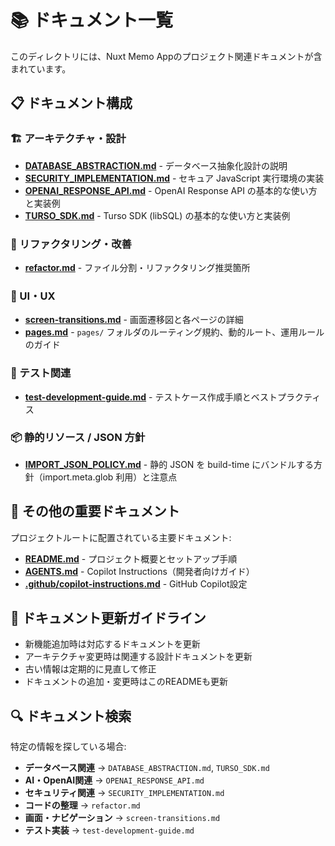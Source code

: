 # 📚 ドキュメント一覧

このディレクトリには、Nuxt Memo Appのプロジェクト関連ドキュメントが含まれています。

## 📋 ドキュメント構成

### 🏗️ アーキテクチャ・設計
- **[DATABASE_ABSTRACTION.md](./DATABASE_ABSTRACTION.md)** - データベース抽象化設計の説明
- **[SECURITY_IMPLEMENTATION.md](./SECURITY_IMPLEMENTATION.md)** - セキュア JavaScript 実行環境の実装
- **[OPENAI_RESPONSE_API.md](./OPENAI_RESPONSE_API.md)** - OpenAI Response API の基本的な使い方と実装例
- **[TURSO_SDK.md](./TURSO_SDK.md)** - Turso SDK (libSQL) の基本的な使い方と実装例

### 🔄 リファクタリング・改善
- **[refactor.md](./refactor.md)** - ファイル分割・リファクタリング推奨箇所

### 🎨 UI・UX
- **[screen-transitions.md](./screen-transitions.md)** - 画面遷移図と各ページの詳細
- **[pages.md](./pages.md)** - `pages/` フォルダのルーティング規約、動的ルート、運用ルールのガイド

### 🧪 テスト関連
- **[test-development-guide.md](./test-development-guide.md)** - テストケース作成手順とベストプラクティス

### 📦 静的リソース / JSON 方針
- **[IMPORT_JSON_POLICY.md](./IMPORT_JSON_POLICY.md)** - 静的 JSON を build-time にバンドルする方針（import.meta.glob 利用）と注意点

## 📍 その他の重要ドキュメント

プロジェクトルートに配置されている主要ドキュメント:
- **[README.md](../README.md)** - プロジェクト概要とセットアップ手順
- **[AGENTS.md](../AGENTS.md)** - Copilot Instructions（開発者向けガイド）
- **[.github/copilot-instructions.md](../.github/copilot-instructions.md)** - GitHub Copilot設定

## 📖 ドキュメント更新ガイドライン

- 新機能追加時は対応するドキュメントを更新
- アーキテクチャ変更時は関連する設計ドキュメントを更新
- 古い情報は定期的に見直して修正
- ドキュメントの追加・変更時はこのREADMEも更新

## 🔍 ドキュメント検索

特定の情報を探している場合:
- **データベース関連** → `DATABASE_ABSTRACTION.md`, `TURSO_SDK.md`
- **AI・OpenAI関連** → `OPENAI_RESPONSE_API.md`
- **セキュリティ関連** → `SECURITY_IMPLEMENTATION.md`
- **コードの整理** → `refactor.md`
- **画面・ナビゲーション** → `screen-transitions.md`
- **テスト実装** → `test-development-guide.md`